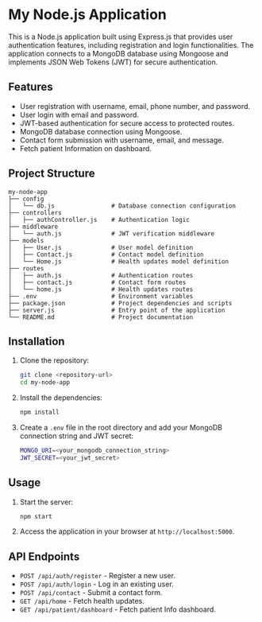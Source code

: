 # My Node.js Application

This is a Node.js application built using Express.js that provides user authentication features, including registration and login functionalities. The application connects to a MongoDB database using Mongoose and implements JSON Web Tokens (JWT) for secure authentication.

## Features

- User registration with username, email, phone number, and password.
- User login with email and password.
- JWT-based authentication for secure access to protected routes.
- MongoDB database connection using Mongoose.
- Contact form submission with username, email, and message.
- Fetch patient Information on dashboard.

## Project Structure

```
my-node-app
├── config
│   └── db.js                # Database connection configuration
├── controllers
│   ├── authController.js    # Authentication logic
├── middleware
│   └── auth.js              # JWT verification middleware
├── models
│   ├── User.js              # User model definition
│   ├── Contact.js           # Contact model definition
│   └── Home.js              # Health updates model definition
├── routes
│   ├── auth.js              # Authentication routes
│   ├── contact.js           # Contact form routes
│   └── home.js              # Health updates routes
├── .env                     # Environment variables
├── package.json             # Project dependencies and scripts
├── server.js                # Entry point of the application
└── README.md                # Project documentation
```

## Installation

1. Clone the repository:

   ```sh
   git clone <repository-url>
   cd my-node-app
   ```

2. Install the dependencies:

   ```sh
   npm install
   ```

3. Create a `.env` file in the root directory and add your MongoDB connection string and JWT secret:

   ```sh
   MONGO_URI=<your_mongodb_connection_string>
   JWT_SECRET=<your_jwt_secret>
   ```

## Usage

1. Start the server:

   ```sh
   npm start
   ```

2. Access the application in your browser at `http://localhost:5000`.

## API Endpoints

- `POST /api/auth/register` - Register a new user.
- `POST /api/auth/login` - Log in an existing user.
- `POST /api/contact` - Submit a contact form.
- `GET /api/home` - Fetch health updates.
- `GET /api/patient/dashboard` - Fetch patient Info dashboard.
<!-- 
## License

This project is licensed under the MIT License. -->